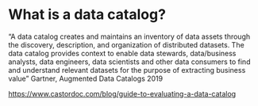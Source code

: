 # What is a data catalog?

“A data catalog creates and maintains an inventory of data assets through the discovery, description, and organization of distributed datasets. The data catalog provides context to enable data stewards, data/business analysts, data engineers, data scientists and other data consumers to find and understand relevant datasets for the purpose of extracting business value”
Gartner, Augmented Data Catalogs 2019

https://www.castordoc.com/blog/guide-to-evaluating-a-data-catalog